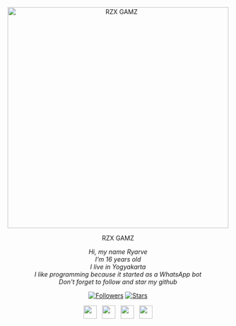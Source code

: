 <p align="center">
<img src="https://i.postimg.cc/dtKntsXX/seo-optimization-abstract-business-background-with-doodle-icons-diagram-magnifier-document-cogwheel.jpg" alt="RZX GAMZ" width="500"/>
</p>
<p align="center">
RZX GAMZ
</p>
<p align="center">
<em>Hi, my name Ryarve<br>
I'm 16 years old<br>
I live in Yogyakarta<br>
I like programming because it started as a WhatsApp bot<br>
Don't forget to follow and star my github</em>
</p>
<p align="center">
<a href="https://github.com/RzxGamz/followers"><img title="Followers" src="https://img.shields.io/github/followers/RzxGamz?color=red&style=flat-square"></a>
<a href="https://github.com/RzxGamz/stars"><img title="Stars" src="https://img.shields.io/github/stars/RzxGamz?color=blue&style=flat-square"></a>
</p>
<p align='center'>
<a href="https://twitter.com"><img height="30" src="https://github.com/TobyG74/TobyG74/blob/main/twitter.png?raw=true"></a>&nbsp;&nbsp;
<a href="https://instagram.com/rzxgamz"><img height="30" src="https://github.com/TobyG74/TobyG74/blob/main/instagram.jpg?raw=true"></a>&nbsp;&nbsp;
<a href="https://www.facebook.com/ChocoGanz"><img height="30" src="https://github.com/TobyG74/TobyG74/blob/main/facebook.png?raw=true"></a>&nbsp;&nbsp;
<a href="https://api.whatsapp.com/send?phone=6283894905341&text=Tc"><img height="30" src="https://encrypted-tbn0.gstatic.com/images?q=tbn:ANd9GcRBc_3WgZjWOtqdKZQbdkxUl5A31GZ_YC35zQ&usqp=CAU"></a>
</P>
